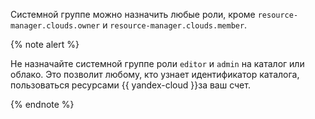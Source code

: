 Системной группе можно назначить любые роли, кроме `resource-manager.clouds.owner` и `resource-manager.clouds.member`.

{% note alert %}

Не назначайте системной группе роли `editor` и `admin` на каталог или облако. Это позволит любому, кто узнает идентификатор каталога, пользоваться ресурсами {{ yandex-cloud }}за ваш счет.

{% endnote %}